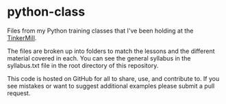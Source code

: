 # python-class
Files from my Python training classes that I've been holding at the [TinkerMill](http://www.tinkermill.org).

The files are broken up into folders to match the lessons and the different material covered in each. You can
see the general syllabus in the syllabus.txt file in the root directory of this repository.

This code is hosted on GitHub for all to share, use, and contribute to. If you see mistakes or want to suggest
additional examples please submit a pull request.
